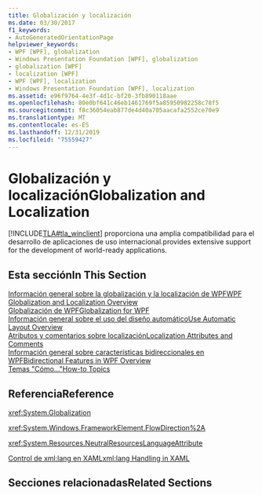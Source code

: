 ```yaml
---
title: Globalización y localización
ms.date: 03/30/2017
f1_keywords:
- AutoGeneratedOrientationPage
helpviewer_keywords:
- WPF [WPF], globalization
- Windows Presentation Foundation [WPF], globalization
- globalization [WPF]
- localization [WPF]
- WPF [WPF], localization
- Windows Presentation Foundation [WPF], localization
ms.assetid: e96f9764-4e3f-4d1c-bf20-3fb890118aae
ms.openlocfilehash: 80e0bf641c46eb1461769f5a85950982258c78f5
ms.sourcegitcommit: f8c36054eab877de4d40a705aacafa2552ce70e9
ms.translationtype: MT
ms.contentlocale: es-ES
ms.lasthandoff: 12/31/2019
ms.locfileid: "75559427"
---
```

# <a name="globalization-and-localization"></a><span data-ttu-id="738b7-102">Globalización y localización</span><span class="sxs-lookup"><span data-stu-id="738b7-102">Globalization and Localization</span></span>
[!INCLUDE[TLA#tla_winclient](../../../../includes/tlasharptla-winclient-md.md)] <span data-ttu-id="738b7-103">proporciona una amplia compatibilidad para el desarrollo de aplicaciones de uso internacional.</span><span class="sxs-lookup"><span data-stu-id="738b7-103">provides extensive support for the development of world-ready applications.</span></span>  
  
## <a name="in-this-section"></a><span data-ttu-id="738b7-104">Esta sección</span><span class="sxs-lookup"><span data-stu-id="738b7-104">In This Section</span></span>  
 [<span data-ttu-id="738b7-105">Información general sobre la globalización y la localización de WPF</span><span class="sxs-lookup"><span data-stu-id="738b7-105">WPF Globalization and Localization Overview</span></span>](wpf-globalization-and-localization-overview.md)  
 [<span data-ttu-id="738b7-106">Globalización de WPF</span><span class="sxs-lookup"><span data-stu-id="738b7-106">Globalization for WPF</span></span>](globalization-for-wpf.md)  
 [<span data-ttu-id="738b7-107">Información general sobre el uso del diseño automático</span><span class="sxs-lookup"><span data-stu-id="738b7-107">Use Automatic Layout Overview</span></span>](use-automatic-layout-overview.md)  
 [<span data-ttu-id="738b7-108">Atributos y comentarios sobre localización</span><span class="sxs-lookup"><span data-stu-id="738b7-108">Localization Attributes and Comments</span></span>](localization-attributes-and-comments.md)  
 [<span data-ttu-id="738b7-109">Información general sobre características bidireccionales en WPF</span><span class="sxs-lookup"><span data-stu-id="738b7-109">Bidirectional Features in WPF Overview</span></span>](bidirectional-features-in-wpf-overview.md)  
 [<span data-ttu-id="738b7-110">Temas "Cómo..."</span><span class="sxs-lookup"><span data-stu-id="738b7-110">How-to Topics</span></span>](globalization-and-localization-how-to-topics.md)  
  
## <a name="reference"></a><span data-ttu-id="738b7-111">Referencia</span><span class="sxs-lookup"><span data-stu-id="738b7-111">Reference</span></span>  
 <xref:System.Globalization>  
  
 <xref:System.Windows.FrameworkElement.FlowDirection%2A>  
  
 <xref:System.Resources.NeutralResourcesLanguageAttribute>  
  
 [<span data-ttu-id="738b7-112">Control de xml:lang en XAML</span><span class="sxs-lookup"><span data-stu-id="738b7-112">xml:lang Handling in XAML</span></span>](../../../desktop-wpf/xaml-services/xml-language-handling.md)  
  
## <a name="related-sections"></a><span data-ttu-id="738b7-113">Secciones relacionadas</span><span class="sxs-lookup"><span data-stu-id="738b7-113">Related Sections</span></span>
